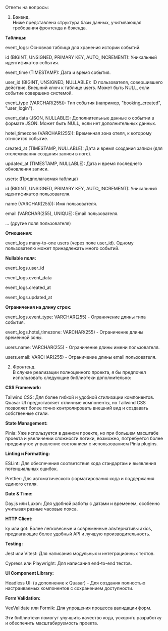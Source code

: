Ответы на вопросы:  
1) Бэкенд.  
Ниже представлена структура базы данных, учитывающая требования фронтенда и бэкенда.

**Таблицы:**

event_logs: Основная таблица для хранения истории событий.

id (BIGINT, UNSIGNED, PRIMARY KEY, AUTO_INCREMENT): Уникальный идентификатор события.

event_time (TIMESTAMP): Дата и время события.

user_id (BIGINT, UNSIGNED, NULLABLE): ID пользователя, совершившего действие. Внешний ключ к таблице users. Может быть NULL, если событие совершено системой.

event_type (VARCHAR(255)): Тип события (например, "booking_created", "user_login").

event_data (JSON, NULLABLE): Дополнительные данные о событии в формате JSON. Может быть NULL, если нет дополнительных данных.

hotel_timezone (VARCHAR(255)): Временная зона отеля, к которому относится событие.

created_at (TIMESTAMP, NULLABLE): Дата и время создания записи (для отслеживания создания записи в логе).

updated_at (TIMESTAMP, NULLABLE): Дата и время последнего обновления записи.

users: (Предполагаемая таблица)

id (BIGINT, UNSIGNED, PRIMARY KEY, AUTO_INCREMENT): Уникальный идентификатор пользователя.

name (VARCHAR(255)): Имя пользователя.

email (VARCHAR(255), UNIQUE): Email пользователя.

... (другие поля пользователя)

**Отношения:**

event_logs many-to-one users (через поле user_id). Одному пользователю может принадлежать много событий.

**Nullable поля:**

event_logs.user_id

event_logs.event_data

event_logs.created_at

event_logs.updated_at

**Ограничения на длину строк:**

event_logs.event_type: VARCHAR(255) - Ограничение длины типа события.

event_logs.hotel_timezone: VARCHAR(255) - Ограничение длины временной зоны.

users.name: VARCHAR(255) - Ограничение длины имени пользователя.

users.email: VARCHAR(255) - Ограничение длины email пользователя.

2) Фронтенд.  
В случае реализации полноценного проекта, я бы предпочел использовать следующие библиотеки дополнительно:

**CSS Framework:**

Tailwind CSS: Для более гибкой и удобной стилизации компонентов. Quasar UI предоставляет отличные компоненты, но Tailwind CSS позволяет более точно контролировать внешний вид и создавать собственные стили.

**State Management:**

Pinia: Уже используется в данном проекте, но при большем масштабе проекта и увеличении сложности логики, возможно, потребуется более продвинутое управление состоянием с использованием Pinia plugins.

**Linting и Formatting:**

ESLint: Для обеспечения соответствия кода стандартам и выявления потенциальных ошибок.

Prettier: Для автоматического форматирования кода и поддержания единого стиля.

**Date & Time:**

Day.js или Luxon: Для удобной работы с датами и временем, особенно учитывая разные часовые пояса.

**HTTP Client:**

ky или got: Более легковесные и современные альтернативы axios, предлагающие более удобный API и лучшую производительность.

**Testing:**

Jest или Vitest: Для написания модульных и интеграционных тестов.

Cypress или Playwright: Для написания end-to-end тестов.

**UI Component Library:**

Headless UI: (в дополнение к Quasar) - Для создания полностью настраиваемых компонентов с сохранением доступности.

**Form Validation:**

VeeValidate или Formik: Для упрощения процесса валидации форм.

Эти библиотеки помогут улучшить качество кода, ускорить разработку и обеспечить масштабируемость проекта.
